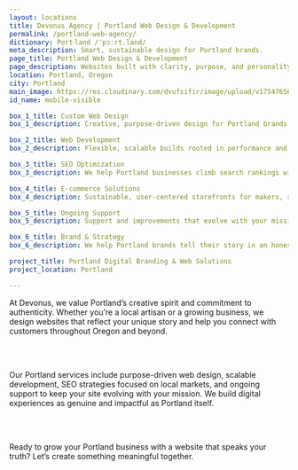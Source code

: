 ```yaml
---
layout: locations
title: Devonus Agency | Portland Web Design & Development
permalink: /portland-web-agency/
dictionary: Port‧land /ˈpɔːrt.lənd/
meta_description: Smart, sustainable design for Portland brands.
page_title: Portland Web Design & Development
page_description: Websites built with clarity, purpose, and personality for Portland companies.
location: Portland, Oregon
city: Portland
main_image: https://res.cloudinary.com/dvufsifir/image/upload/v1754765643/portland_aepfby.webp
id_name: mobile-visible

box_1_title: Custom Web Design
box_1_description: Creative, purpose-driven design for Portland brands who care about craft and connection.

box_2_title: Web Development
box_2_description: Flexible, scalable builds rooted in performance and best practices.

box_3_title: SEO Optimization
box_3_description: We help Portland businesses climb search rankings with intentional SEO strategies.

box_4_title: E-commerce Solutions
box_4_description: Sustainable, user-centered storefronts for makers, sellers, and visionaries.

box_5_title: Ongoing Support
box_5_description: Support and improvements that evolve with your mission and momentum.

box_6_title: Brand & Strategy
box_6_description: We help Portland brands tell their story in an honest, standout way.

project_title: Portland Digital Branding & Web Solutions
project_location: Portland

---
```


At Devonus, we value Portland’s creative spirit and commitment to authenticity. Whether you’re a local artisan or a growing business, we design websites that reflect your unique story and help you connect with customers throughout Oregon and beyond.

<br>  
<br>

Our Portland services include purpose-driven web design, scalable development, SEO strategies focused on local markets, and ongoing support to keep your site evolving with your mission. We build digital experiences as genuine and impactful as Portland itself.

<br>  
<br>

Ready to grow your Portland business with a website that speaks your truth? Let’s create something meaningful together.
